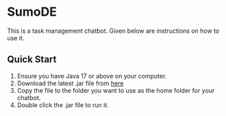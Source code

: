 # SumoDE

This is a task management chatbot. Given below are instructions on how to use it.

## Quick Start

1. Ensure you have Java 17 or above on your computer.
2. Download the latest .jar file from [here](www.google.com)
3. Copy the file to the folder you want to use as the home folder for your chatbot.
4. Double click the .jar file to run it.
